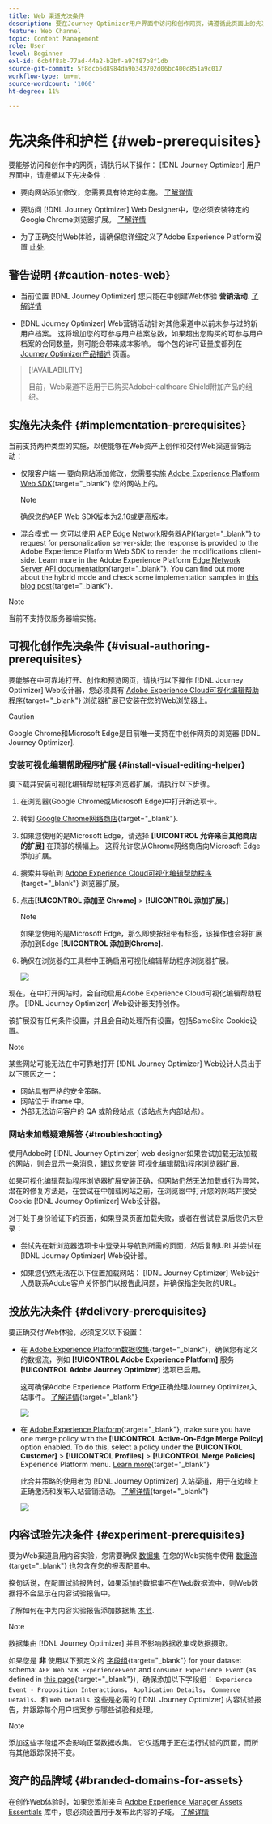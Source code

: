 ```yaml
---
title: Web 渠道先决条件
description: 要在Journey Optimizer用户界面中访问和创作网页，请遵循此页面上的先决条件
feature: Web Channel
topic: Content Management
role: User
level: Beginner
exl-id: 6cb4f8ab-77ad-44a2-b2bf-a97f87b8f1db
source-git-commit: 5f8dcb6d8984da9b343702d06bc400c851a9c017
workflow-type: tm+mt
source-wordcount: '1060'
ht-degree: 11%

---
```


# 先决条件和护栏 {#web-prerequisites}

要能够访问和创作中的网页，请执行以下操作： [!DNL Journey Optimizer] 用户界面中，请遵循以下先决条件：

* 要向网站添加修改，您需要具有特定的实施。 [了解详情](#implementation-prerequisites)

* 要访问 [!DNL Journey Optimizer] Web Designer中，您必须安装特定的Google Chrome浏览器扩展。 [了解详情](#visual-authoring-prerequesites)

* 为了正确交付Web体验，请确保您详细定义了Adobe Experience Platform设置 [此处](#delivery-prerequisites).

## 警告说明 {#caution-notes-web}

* 当前位置 [!DNL Journey Optimizer] 您只能在中创建Web体验 **营销活动**. [了解详情](../campaigns/create-campaign.md#configure)

* [!DNL Journey Optimizer] Web营销活动针对其他渠道中以前未参与过的新用户档案。 这将增加您的可参与用户档案总数，如果超出您购买的可参与用户档案的合同数量，则可能会带来成本影响。 每个包的许可证量度都列在 [Journey Optimizer产品描述](https://helpx.adobe.com/cn/legal/product-descriptions/adobe-journey-optimizer.html) 页面。


>[!AVAILABILITY]
>
>目前，Web渠道不适用于已购买AdobeHealthcare Shield附加产品的组织。
>

## 实施先决条件 {#implementation-prerequisites}

当前支持两种类型的实施，以便能够在Web资产上创作和交付Web渠道营销活动：

* 仅限客户端 — 要向网站添加修改，您需要实施 [Adobe Experience Platform Web SDK](https://experienceleague.adobe.com/docs/platform-learn/implement-web-sdk/overview.html?lang=zh-Hans){target="_blank"} 您的网站上的。

  >[!NOTE]
  >
  >确保您的AEP Web SDK版本为2.16或更高版本。

* 混合模式 — 您可以使用 [AEP Edge Network服务器API](https://experienceleague.adobe.com/docs/experience-platform/edge-network-server-api/data-collection/interactive-data-collection.html){target="_blank"} to request for personalization server-side; the response is provided to the Adobe Experience Platform Web SDK to render the modifications client-side. Learn more in the Adobe Experience Platform [Edge Network Server API documentation](https://experienceleague.adobe.com/docs/experience-platform/edge-network-server-api/overview.html?lang=zh-Hans){target="_blank"}. You can find out more about the hybrid mode and check some implementation samples in [this blog post](https://blog.developer.adobe.com/hybrid-personalization-in-the-adobe-experience-platform-web-sdk-6a1bb674bf41){target="_blank"}.

>[!NOTE]
>
>当前不支持仅服务器端实施。

<!--If the Adobe Experience Platform Web SDK is not yet implemented on the website, a message displays in the web designer suggesting that you install the Visual Editing Helper browser extension and implement the [Web SDK](https://experienceleague.adobe.com/docs/platform-learn/implement-web-sdk/overview.html){target="_blank"}.-->

## 可视化创作先决条件 {#visual-authoring-prerequisites}

<!--In order to rapidly author and preview your web experiences, the Adobe Experience Cloud Visual Editing Helper browser extension for Google Chrome lets you load websites reliably within the Adobe [!DNL Journey Optimizer] web designer.-->

要能够在中可靠地打开、创作和预览网页，请执行以下操作 [!DNL Journey Optimizer] Web设计器，您必须具有 [Adobe Experience Cloud可视化编辑帮助程序](https://chrome.google.com/webstore/detail/adobe-experience-cloud-vi/kgmjjkfjacffaebgpkpcllakjifppnca){target="_blank"} 浏览器扩展已安装在您的Web浏览器上。

>[!CAUTION]
>
>Google Chrome和Microsoft Edge是目前唯一支持在中创作网页的浏览器 [!DNL Journey Optimizer].

### 安装可视化编辑帮助程序扩展 {#install-visual-editing-helper}

要下载并安装可视化编辑帮助程序浏览器扩展，请执行以下步骤。

1. 在浏览器(Google Chrome或Microsoft Edge)中打开新选项卡。

1. 转到 [Google Chrome网络商店](https://chrome.google.com/webstore/category/extensions){target="_blank"}.

1. 如果您使用的是Microsoft Edge，请选择 **[!UICONTROL 允许来自其他商店的扩展]** 在顶部的横幅上。 这将允许您从Chrome网络商店向Microsoft Edge添加扩展。

1. 搜索并导航到 [Adobe Experience Cloud可视化编辑帮助程序](https://chrome.google.com/webstore/detail/adobe-experience-cloud-vi/kgmjjkfjacffaebgpkpcllakjifppnca){target="_blank"} 浏览器扩展。

1. 点击&#x200B;**[!UICONTROL 添加至 Chrome]** > **[!UICONTROL 添加扩展。]**

   >[!NOTE]
   >
   >如果您使用的是Microsoft Edge，那么即使按钮带有标签，该操作也会将扩展添加到Edge **[!UICONTROL 添加到Chrome]**.

1. 确保在浏览器的工具栏中正确启用可视化编辑帮助程序浏览器扩展。

   ![](assets/web-visual-editing-extension-edge.png)

<!--1. Launch [!DNL Journey Optimizer] in a new tab of your browser with the extension installed.

1. Create a web channel campaign in [!DNL Journey Optimizer]. [Learn how](author-web.md#create-web-campaign)

1. Open the [!DNL Journey Optimizer] web designer to start authoring your web experience. [Learn more](author-web.md)-->

现在，在中打开网站时，会自动启用Adobe Experience Cloud可视化编辑帮助程序。 [!DNL Journey Optimizer] Web设计器支持创作。

该扩展没有任何条件设置，并且会自动处理所有设置，包括SameSite Cookie设置。

>[!NOTE]
>
>某些网站可能无法在中可靠地打开 [!DNL Journey Optimizer] Web设计人员出于以下原因之一：
>
> * 网站具有严格的安全策略。
> * 网站位于 iframe 中。
> * 外部无法访问客户的 QA 或阶段站点（该站点为内部站点）。

### 网站未加载疑难解答 {#troubleshooting}

使用Adobe时 [!DNL Journey Optimizer] web designer如果尝试加载无法加载的网站，则会显示一条消息，建议您安装 [可视化编辑帮助程序浏览器扩展](#install-visual-editing-helper).

如果可视化编辑帮助程序浏览器扩展安装正确，但网站仍然无法加载或行为异常，潜在的修复方法是，在尝试在中加载网站之前，在浏览器中打开您的网站并接受Cookie [!DNL Journey Optimizer] Web设计器。

对于处于身份验证下的页面，如果登录页面加载失败，或者在尝试登录后您仍未登录：

* 尝试先在新浏览器选项卡中登录并导航到所需的页面，然后复制URL并尝试在 [!DNL Journey Optimizer] Web设计器。

* 如果您仍然无法在以下位置加载网站： [!DNL Journey Optimizer] Web设计人员联系Adobe客户关怀部门以报告此问题，并确保指定失败的URL。

## 投放先决条件 {#delivery-prerequisites}

要正确交付Web体验，必须定义以下设置：

* 在 [Adobe Experience Platform数据收集](https://experienceleague.adobe.com/docs/experience-platform/edge/datastreams/overview.html?lang=zh-Hans){target="_blank"}，确保您有定义的数据流，例如 **[!UICONTROL Adobe Experience Platform]** 服务 **[!UICONTROL Adobe Journey Optimizer]** 选项已启用。

  这可确保Adobe Experience Platform Edge正确处理Journey Optimizer入站事件。 [了解详情](https://experienceleague.adobe.com/docs/experience-platform/edge/datastreams/configure.html?lang=zh-Hans){target="_blank"}

  ![](assets/web-aep-datastream-ajo.png)

* 在 [Adobe Experience Platform](https://experienceleague.adobe.com/docs/experience-platform/profile/home.html?lang=zh-Hans){target="_blank"}, make sure you have one merge policy with the **[!UICONTROL Active-On-Edge Merge Policy]** option enabled. To do this, select a policy under the **[!UICONTROL Customer]** > **[!UICONTROL Profiles]** > **[!UICONTROL Merge Policies]** Experience Platform menu. [Learn more](https://experienceleague.adobe.com/docs/experience-platform/profile/merge-policies/ui-guide.html#configure){target="_blank"}

  此合并策略的使用者为 [!DNL Journey Optimizer] 入站渠道，用于在边缘上正确激活和发布入站营销活动。 [了解详情](https://experienceleague.adobe.com/docs/experience-platform/profile/merge-policies/ui-guide.html?lang=zh-Hans){target="_blank"}

  ![](assets/web-aep-merge-policy.png)

## 内容试验先决条件 {#experiment-prerequisites}

要为Web渠道启用内容实验，您需要确保 [数据集](../data/get-started-datasets.md) 在您的Web实施中使用 [数据流](https://experienceleague.adobe.com/docs/experience-platform/datastreams/overview.html?lang=zh-Hans){target="_blank"} 也包含在您的报表配置中。

换句话说，在配置试验报告时，如果添加的数据集不在Web数据流中，则Web数据将不会显示在内容试验报告中。

了解如何在中为内容实验报告添加数据集 [本节](../campaigns/reporting-configuration.md#add-datasets).

>[!NOTE]
>
>数据集由 [!DNL Journey Optimizer] 并且不影响数据收集或数据摄取。

如果您是 **非** 使用以下预定义的 [字段组](https://experienceleague.adobe.com/docs/experience-platform/xdm/tutorials/create-schema-ui.html?lang=zh_Hans#field-group){target="_blank"} for your dataset schema: `AEP Web SDK ExperienceEvent` and `Consumer Experience Event` (as defined in [this page](https://experienceleague.adobe.com/docs/platform-learn/implement-web-sdk/initial-configuration/configure-schemas.html#add-field-groups){target="_blank"})，确保添加以下字段组： `Experience Event - Proposition Interactions`， `Application Details`， `Commerce Details`、和 `Web Details`. 这些是必需的 [!DNL Journey Optimizer] 内容试验报告，并跟踪每个用户档案参与哪些试验和处理。

>[!NOTE]
>
>添加这些字段组不会影响正常数据收集。 它仅适用于正在运行试验的页面，而所有其他跟踪保持不变。

## 资产的品牌域 {#branded-domains-for-assets}

在创作Web体验时，如果您添加来自 [Adobe Experience Manager Assets Essentials](../content-management/assets-essentials.md) 库中，您必须设置用于发布此内容的子域。 [了解详情](web-delegated-subdomains.md)
